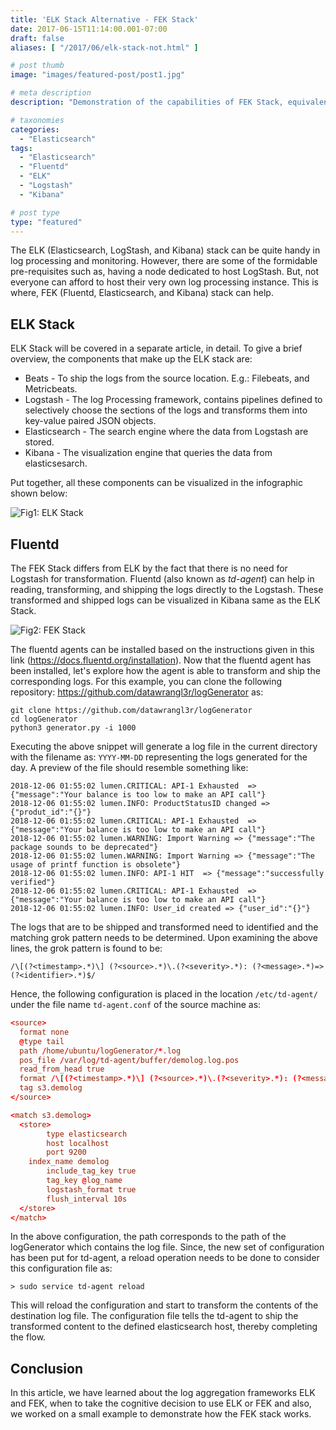 ```yaml
---
title: 'ELK Stack Alternative - FEK Stack'
date: 2017-06-15T11:14:00.001-07:00
draft: false
aliases: [ "/2017/06/elk-stack-not.html" ]

# post thumb
image: "images/featured-post/post1.jpg"

# meta description
description: "Demonstration of the capabilities of FEK Stack, equivalent to the widely popular ELK Stack"

# taxonomies
categories:
  - "Elasticsearch"
tags:
  - "Elasticsearch"
  - "Fluentd"
  - "ELK"
  - "Logstash"
  - "Kibana"

# post type
type: "featured"
---
```


The ELK (Elasticsearch, LogStash, and Kibana) stack can be quite handy in log processing and monitoring. However, there are some of the formidable pre-requisites such as, having a node dedicated to host LogStash. But, not everyone can afford to host their very own log processing instance. This is where, FEK (Fluentd, Elasticsearch, and Kibana) stack can help.  

## ELK Stack

ELK Stack will be covered in a separate article, in detail. To give a brief overview, the components that make up the ELK stack are:

* Beats - To ship the logs from the source location. E.g.: Filebeats, and Metricbeats.
* Logstash - The log Processing framework, contains pipelines defined to selectively choose the sections of the logs and transforms them into key-value paired JSON objects.
* Elasticsearch - The search engine where the data from Logstash are stored.
* Kibana - The visualization engine that queries the data from elasticsesarch.

Put together, all these components can be visualized in the infographic shown below:

![Fig1: ELK Stack](../../images/post/1-fek-stack/img1.jpg)

## Fluentd 

The FEK Stack differs from ELK by the fact that there is no need for Logstash for transformation. Fluentd (also known as *td-agent*) can help in reading, transforming, and shipping the logs directly to the Logstash. These transformed and shipped logs can be visualized in Kibana same as the ELK Stack.

![Fig2: FEK Stack](../../images/post/1-fek-stack/img2.jpg)

The fluentd agents can be installed based on the instructions given in this link (https://docs.fluentd.org/installation).
Now that the fluentd agent has been installed, let's explore how the agent is able to transform and ship the corresponding logs. For this example, you can clone the following repository: https://github.com/datawrangl3r/logGenerator as:

```
git clone https://github.com/datawrangl3r/logGenerator
cd logGenerator
python3 generator.py -i 1000
```

Executing the above snippet will generate a log file in the current directory with the filename as: `YYYY-MM-DD` representing the logs generated for the day. A preview of the file should resemble something like:

```
2018-12-06 01:55:02 lumen.CRITICAL: API-1 Exhausted  => {"message":"Your balance is too low to make an API call"}
2018-12-06 01:55:02 lumen.INFO: ProductStatusID changed => {"produt_id":"{}"}
2018-12-06 01:55:02 lumen.CRITICAL: API-1 Exhausted  => {"message":"Your balance is too low to make an API call"}
2018-12-06 01:55:02 lumen.WARNING: Import Warning => {"message":"The package sounds to be deprecated"}
2018-12-06 01:55:02 lumen.WARNING: Import Warning => {"message":"The usage of printf function is obsolete"}
2018-12-06 01:55:02 lumen.INFO: API-1 HIT  => {"message":"successfully verified"}
2018-12-06 01:55:02 lumen.CRITICAL: API-1 Exhausted  => {"message":"Your balance is too low to make an API call"}
2018-12-06 01:55:02 lumen.INFO: User_id created => {"user_id":"{}"}
```

The logs that are to be shipped and transformed need to identified and the matching grok pattern needs to be determined. Upon examining the above lines, the grok pattern is found to be:

```
/\[(?<timestamp>.*)\] (?<source>.*)\.(?<severity>.*): (?<message>.*)=>(?<identifier>.*)$/ 
```

Hence, the following configuration is placed in the location `/etc/td-agent/` under the file name `td-agent.conf` of the source machine as:

```conf
<source>
  format none
  @type tail
  path /home/ubuntu/logGenerator/*.log
  pos_file /var/log/td-agent/buffer/demolog.log.pos
  read_from_head true
  format /\[(?<timestamp>.*)\] (?<source>.*)\.(?<severity>.*): (?<message>.*)=>(?<identifier>.*)$/ 
  tag s3.demolog
</source>

<match s3.demolog>
  <store>
        type elasticsearch
        host localhost
        port 9200
	index_name demolog
        include_tag_key true
        tag_key @log_name
        logstash_format true
        flush_interval 10s
  </store>
</match>
```

In the above configuration, the path corresponds to the path of the logGenerator which contains the log file. Since, the new set of configuration has been put for td-agent, a reload operation needs to be done to consider this configuration file as:

```
> sudo service td-agent reload
```

This will reload the configuration and start to transform the contents of the destination log file. The configuration file tells the td-agent to ship the transformed content to the defined elasticsearch host, thereby completing the flow.

## Conclusion

In this article, we have learned about the log aggregation frameworks ELK and FEK, when to take the cognitive decision to use ELK or FEK and also, we worked on a small example to demonstrate how the FEK stack works. 
